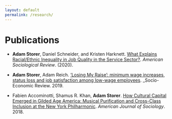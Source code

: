 ```yaml
---
layout: default
permalink: /research/
---
```


# Publications

* __Adam Storer__, Daniel Schneider, and Kristen Harknett. [What Explains Racial/Ethnic Inequality in Job Quality in the Service Sector?](https://journals.sagepub.com/doi/10.1177/0003122420930018). _American Sociological Review_. (2020).

* __Adam Storer__, Adam Reich. [‘Losing My Raise’: minimum wage increases, status loss and job satisfaction among low-wage employees](https://academic.oup.com/ser/advance-article-abstract/doi/10.1093/ser/mwz006/5366224?redirectedFrom=fulltext). _Socio-Economic Review. 2019.

* Fabien Accominotti, Shamus R. Khan, __Adam Storer__. [How Cultural Capital Emerged in Gilded Age America: Musical Purification and Cross-Class Inclusion at the New York Philharmonic](https://www.journals.uchicago.edu/doi/10.1086/696938?mobileUi=0). _American Journal of Sociology_. 2018.
